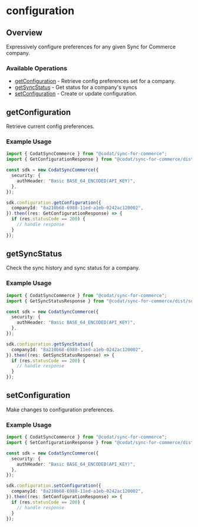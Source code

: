 # configuration

## Overview

Expressively configure preferences for any given Sync for Commerce company.

### Available Operations

* [getConfiguration](#getconfiguration) - Retrieve config preferences set for a company.
* [getSyncStatus](#getsyncstatus) - Get status for a company's syncs
* [setConfiguration](#setconfiguration) - Create or update configuration.

## getConfiguration

Retrieve current config preferences.

### Example Usage

```typescript
import { CodatSyncCommerce } from "@codat/sync-for-commerce";
import { GetConfigurationResponse } from "@codat/sync-for-commerce/dist/sdk/models/operations";

const sdk = new CodatSyncCommerce({
  security: {
    authHeader: "Basic BASE_64_ENCODED(API_KEY)",
  },
});

sdk.configuration.getConfiguration({
  companyId: "8a210b68-6988-11ed-a1eb-0242ac120002",
}).then((res: GetConfigurationResponse) => {
  if (res.statusCode == 200) {
    // handle response
  }
});
```

## getSyncStatus

Check the sync history and sync status for a company.

### Example Usage

```typescript
import { CodatSyncCommerce } from "@codat/sync-for-commerce";
import { GetSyncStatusResponse } from "@codat/sync-for-commerce/dist/sdk/models/operations";

const sdk = new CodatSyncCommerce({
  security: {
    authHeader: "Basic BASE_64_ENCODED(API_KEY)",
  },
});

sdk.configuration.getSyncStatus({
  companyId: "8a210b68-6988-11ed-a1eb-0242ac120002",
}).then((res: GetSyncStatusResponse) => {
  if (res.statusCode == 200) {
    // handle response
  }
});
```

## setConfiguration

Make changes to configuration preferences.

### Example Usage

```typescript
import { CodatSyncCommerce } from "@codat/sync-for-commerce";
import { SetConfigurationResponse } from "@codat/sync-for-commerce/dist/sdk/models/operations";

const sdk = new CodatSyncCommerce({
  security: {
    authHeader: "Basic BASE_64_ENCODED(API_KEY)",
  },
});

sdk.configuration.setConfiguration({
  companyId: "8a210b68-6988-11ed-a1eb-0242ac120002",
}).then((res: SetConfigurationResponse) => {
  if (res.statusCode == 200) {
    // handle response
  }
});
```
